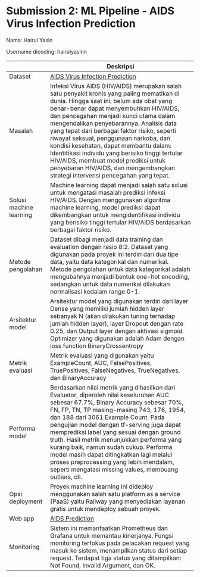 # Submission 2: ML Pipeline - AIDS Virus Infection Prediction

Nama: Hairul Yasin

Username dicoding: hairulyasinn


|                         | Deskripsi                                                                                                                                                                                                                                                                                                                                                                                                                                                                                                                                                                           |
| ----------------------- | ----------------------------------------------------------------------------------------------------------------------------------------------------------------------------------------------------------------------------------------------------------------------------------------------------------------------------------------------------------------------------------------------------------------------------------------------------------------------------------------------------------------------------------------------------------------------------------- |
| Dataset                 | [AIDS Virus Infection Prediction ](https://www.kaggle.com/datasets/aadarshvelu/aids-virus-infection-prediction?select=AIDS_Classification.csv)                                                                                                                                                                                                                                                                                                                                                                                                                                      |
| Masalah                 | Infeksi Virus AIDS (HIV/AIDS) merupakan salah satu penyakit kronis yang paling mematikan di dunia. Hingga saat ini, belum ada obat yang benar-benar dapat menyembuhkan HIV/AIDS, dan pencegahan menjadi kunci utama dalam mengendalikan penyebarannya. Analisis data yang tepat dari berbagai faktor risiko, seperti riwayat seksual, penggunaan narkoba, dan kondisi kesehatan, dapat membantu dalam: Identifikasi individu yang berisiko tinggi tertular HIV/AIDS, membuat model prediksi untuk penyebaran HIV/AIDS, dan mengembangkan strategi intervensi pencegahan yang tepat. |
| Solusi machine learning | Machine learning dapat menjadi salah satu solusi untuk mengatasi masalah prediksi infeksi HIV/AIDS. Dengan menggunakan algoritma machine learning, model prediksi dapat dikembangkan untuk mengidentifikasi individu yang berisiko tinggi tertular HIV/AIDS berdasarkan berbagai faktor risiko.                                                                                                                                                                                                                                                                                     |
| Metode pengolahan       | Dataset dibagi menjadi data training dan evaluation dengan rasio 8:2. Dataset yang digunakan pada proyek ini terdiri dari dua tipe data, yaitu data kategorikal dan numerikal. Metode pengolahan untuk data kategorikal adalah mengubahnya menjadi bentuk one-hot encoding, sedangkan untuk data numerikal dilakukan normalisasi kedalam range 0-1.                                                                                                                                                                                                                                 |
| Arsitektur model        | Arsitektur model yang digunakan terdiri dari layer Dense yang memiliki jumlah hidden layer sebanyak N (akan dilakukan tuning terhadap jumlah hidden layer), layer Dropout dengan rate 0.25, dan Output layer dengan aktivasi sigmoid. Optimizer yang digunakan adalah Adam dengan loss function BinaryCrossentropy                                                                                                                                                                                                                                                                  |
| Metrik evaluasi         | Metrik evaluasi yang digunakan yaitu ExampleCount, AUC, FalsePositives, TruePositives, FalseNegatives, TrueNegatives, dan BinaryAccuracy                                                                                                                                                                                                                                                                                                                                                                                                                                            |
| Performa model          | Berdasarkan nilai metrik yang dihasilkan dari Evaluator, diperoleh nilai keseluruhan AUC sebesar 67.7%, Binary Accuracy sebesar 70%, FN, FP, TN, TP masing-masing 743, 176, 1954, dan 188 dari 3061 Example Count. Pada pengujian model dengan tf-serving juga dapat memprediksi label yang sesuai dengan ground truth. Hasil metrik menunjukkan performa yang kurang baik, namun sudah cukup. Performa model masih dapat ditingkatkan lagi melalui proses preprocessing yang lebih mendalam, seperti mengatasi missing values, membuang outliers, dll.                             |
| Opsi deployment         | Proyek machine learning ini dideploy menggunakan salah satu platform as a service (PaaS) yaitu Railway yang menyediakan layanan gratis untuk mendeploy sebuah proyek.                                                                                                                                                                                                                                                                                                                                                                                                               |
| Web app                 | [AIDS Prediction](https://aids-prediction-production.up.railway.app/v1/models/aids-model/metadata)                                                                                                                                                                                                                                                                                                                                                                                                                                                                                  |
| Monitoring              | Sistem ini memanfaatkan Prometheus dan Grafana untuk memantau kinerjanya. Fungsi monitoring terfokus pada pelacakan request yang masuk ke sistem, menampilkan status dari setiap request. Terdapat tiga status yang ditampilkan: Not Found, Invalid Argument, dan OK.                                                                                                                                                                                                                                                                                                               |
